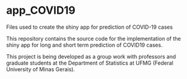 # app_COVID19
Files used to create the shiny app for prediction of COVID-19 cases

This repository contains the source code for the implementation of the shiny app for long and short term prediction of COVID19 cases.

This project is being developed as a group work with professors and graduate students at the Department of Statistics at UFMG (Federal University of Minas Gerais).